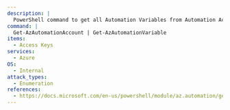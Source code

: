 ```yaml
---
description: |
  PowerShell command to get all Automation Variables from Automation Accounts.
command: |
  Get-AzAutomationAccount | Get-AzAutomationVariable
items:
  - Access Keys
services:
  - Azure
OS:
  - Internal
attack_types:
  - Enumeration
references:
  - https://docs.microsoft.com/en-us/powershell/module/az.automation/get-azautomationvariable
---
```

